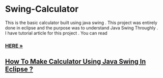 # Swing-Calculator
This is the basic calculator built using java swing . This project was entirely done in eclipse and the purpose was to understand 
Java Swing Throughly .
I have tutorial article for this project .
You can read <h3><a href="http://hacktangle.com/how-to-make-calculator-using-java-swing-in-eclipse/">HERE &raquo;</a></h3>
## <a href="http://hacktangle.com/how-to-make-calculator-using-java-swing-in-eclipse/">How To Make Calculator Using Java Swing In Eclipse ?</a>
